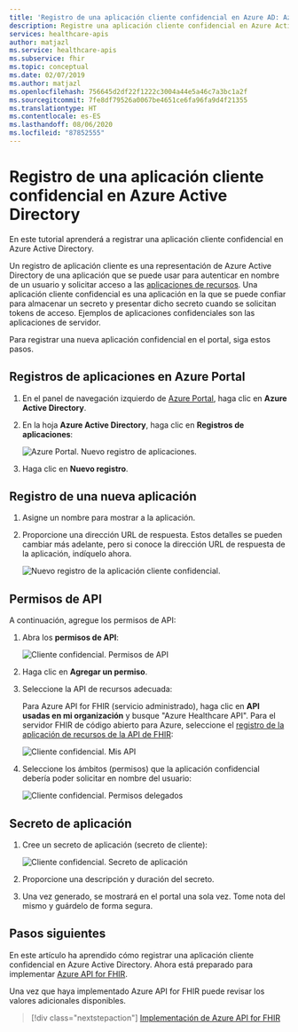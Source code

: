 ```yaml
---
title: 'Registro de una aplicación cliente confidencial en Azure AD: Azure API for FHIR'
description: Registre una aplicación cliente confidencial en Azure Active Directory que se autentique en nombre de un usuario y solicite acceso a las aplicaciones de recursos.
services: healthcare-apis
author: matjazl
ms.service: healthcare-apis
ms.subservice: fhir
ms.topic: conceptual
ms.date: 02/07/2019
ms.author: matjazl
ms.openlocfilehash: 756645d2df22f1222c3004a44e5a46c7a3bc1a2f
ms.sourcegitcommit: 7fe8df79526a0067be4651ce6fa96fa9d4f21355
ms.translationtype: HT
ms.contentlocale: es-ES
ms.lasthandoff: 08/06/2020
ms.locfileid: "87852555"
---
```

# <a name="register-a-confidential-client-application-in-azure-active-directory"></a>Registro de una aplicación cliente confidencial en Azure Active Directory

En este tutorial aprenderá a registrar una aplicación cliente confidencial en Azure Active Directory. 

Un registro de aplicación cliente es una representación de Azure Active Directory de una aplicación que se puede usar para autenticar en nombre de un usuario y solicitar acceso a las [aplicaciones de recursos](register-resource-azure-ad-client-app.md). Una aplicación cliente confidencial es una aplicación en la que se puede confiar para almacenar un secreto y presentar dicho secreto cuando se solicitan tokens de acceso. Ejemplos de aplicaciones confidenciales son las aplicaciones de servidor.

Para registrar una nueva aplicación confidencial en el portal, siga estos pasos.

## <a name="app-registrations-in-azure-portal"></a>Registros de aplicaciones en Azure Portal

1. En el panel de navegación izquierdo de [Azure Portal](https://portal.azure.com), haga clic en **Azure Active Directory**.

2. En la hoja **Azure Active Directory**, haga clic en **Registros de aplicaciones**:

    ![Azure Portal. Nuevo registro de aplicaciones.](media/how-to-aad/portal-aad-new-app-registration.png)

3. Haga clic en **Nuevo registro**.

## <a name="register-a-new-application"></a>Registro de una nueva aplicación

1. Asigne un nombre para mostrar a la aplicación.

2. Proporcione una dirección URL de respuesta. Estos detalles se pueden cambiar más adelante, pero si conoce la dirección URL de respuesta de la aplicación, indíquelo ahora.

    ![Nuevo registro de la aplicación cliente confidencial.](media/how-to-aad/portal-aad-register-new-app-registration-CONF-CLIENT.png)

## <a name="api-permissions"></a>Permisos de API

A continuación, agregue los permisos de API:

1. Abra los **permisos de API**:

    ![Cliente confidencial. Permisos de API](media/how-to-aad/portal-aad-register-new-app-registration-CONF-CLIENT-API-Permissions.png)

2. Haga clic en **Agregar un permiso**.

3. Seleccione la API de recursos adecuada:

    Para Azure API for FHIR (servicio administrado), haga clic en **API usadas en mi organización** y busque "Azure Healthcare API". Para el servidor FHIR de código abierto para Azure, seleccione el [registro de la aplicación de recursos de la API de FHIR](register-resource-azure-ad-client-app.md):

    ![Cliente confidencial. Mis API](media/how-to-aad/portal-aad-register-new-app-registration-CONF-CLIENT-API-MyApis.png)

4. Seleccione los ámbitos (permisos) que la aplicación confidencial debería poder solicitar en nombre del usuario:

    ![Cliente confidencial. Permisos delegados](media/how-to-aad/portal-aad-register-new-app-registration-CONF-CLIENT-API-DelegatedPermissions.png)

## <a name="application-secret"></a>Secreto de aplicación

1. Cree un secreto de aplicación (secreto de cliente):

    ![Cliente confidencial. Secreto de aplicación](media/how-to-aad/portal-aad-register-new-app-registration-CONF-CLIENT-SECRET.png)

2. Proporcione una descripción y duración del secreto.

3. Una vez generado, se mostrará en el portal una sola vez. Tome nota del mismo y guárdelo de forma segura.

## <a name="next-steps"></a>Pasos siguientes

En este artículo ha aprendido cómo registrar una aplicación cliente confidencial en Azure Active Directory. Ahora está preparado para implementar [Azure API for FHIR](fhir-paas-powershell-quickstart.md).

Una vez que haya implementado Azure API for FHIR puede revisar los valores adicionales disponibles.
 
>[!div class="nextstepaction"]
>[Implementación de Azure API for FHIR](fhir-paas-powershell-quickstart.md)
